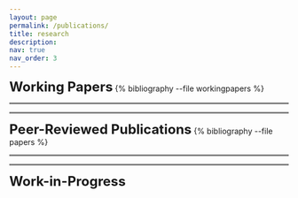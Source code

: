 ```yaml
---
layout: page
permalink: /publications/
title: research
description: 
nav: true
nav_order: 3
---
```


<!-- _pages/publications.md -->
<div class="publications">
<strong><font size="+2">Working Papers</font></strong>
{% bibliography --file workingpapers %}

<hr style="height:3px;border-width:1;color:gray;background-color:gray">
<hr style="height:3px;border-width:1;color:gray;background-color:gray">

<strong><font size="+2">Peer-Reviewed Publications</font></strong>
{% bibliography --file papers %}

<hr style="height:3px;border-width:1;color:gray;background-color:gray">
<hr style="height:3px;border-width:1;color:gray;background-color:gray">

<strong><font size="+2">Work-in-Progress</font></strong>
</div>

